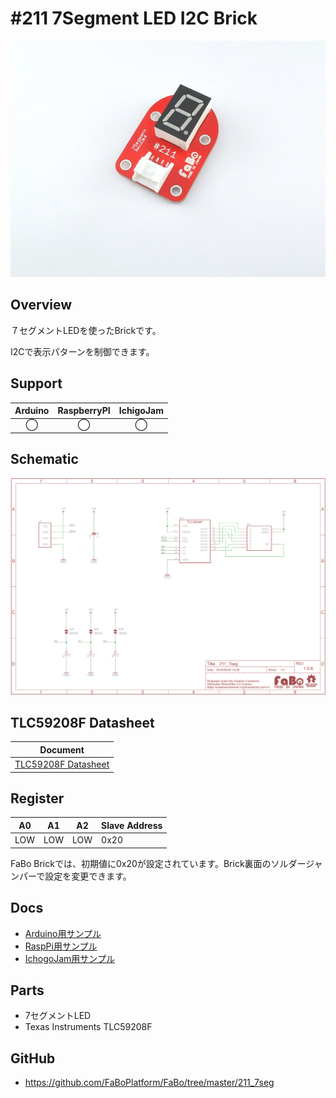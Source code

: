 # #211 7Segment LED I2C Brick

![](./img/211_7seg.jpg)
<!--COLORME-->

## Overview
７セグメントLEDを使ったBrickです。

I2Cで表示パターンを制御できます。

## Support
|Arduino|RaspberryPI|IchigoJam|
|:--:|:--:|:--:|
|◯|◯|◯|

## Schematic
![](./img/211_7seg_sch.png)

## TLC59208F Datasheet
| Document |
| -- |
| [TLC59208F Datasheet](http://www.ti.com/jp/lit/gpn/tlc59208f) |

## Register
| A0 | A1 | A2 | Slave Address |
| -- | -- | -- | -- |
| LOW | LOW | LOW | 0x20 |

FaBo Brickでは、初期値に0x20が設定されています。Brick裏面のソルダージャンパーで設定を変更できます。

## Docs

* [Arduino用サンプル](http://docs.fabo.io/fabo/arduino/brick_i2c/211_brick_i2c_7seg.html)
* [RaspPi用サンプル](http://docs.fabo.io/fabo/rasppi/brick_i2c/211_brick_i2c_7seg.html)
* [IchogoJam用サンプル](http://docs.fabo.io/fabo/ichigojam/brick_i2c/211_brick_i2c_7seg.html)


## Parts
- 7セグメントLED
- Texas Instruments TLC59208F

## GitHub
- https://github.com/FaBoPlatform/FaBo/tree/master/211_7seg
